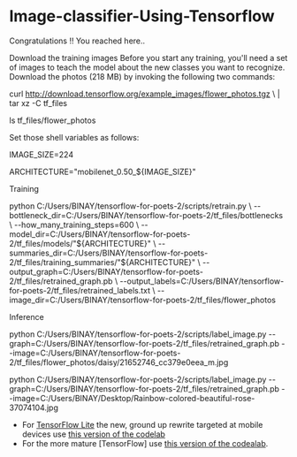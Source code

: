 # Image-classifier-Using-Tensorflow


Congratulations !! You reached here..

Download the training images
Before you start any training, you'll need a set of images to teach the model about the new classes you want to recognize. Download the photos (218 MB) by invoking the following two commands:

curl http://download.tensorflow.org/example_images/flower_photos.tgz \ | tar xz -C tf_files

ls tf_files/flower_photos


Set those shell variables as follows:

IMAGE_SIZE=224

ARCHITECTURE="mobilenet_0.50_${IMAGE_SIZE}"


Training

python C:/Users/BINAY/tensorflow-for-poets-2/scripts/retrain.py \ --bottleneck_dir=C:/Users/BINAY/tensorflow-for-poets-2/tf_files/bottlenecks \ --how_many_training_steps=600 \ --model_dir=C:/Users/BINAY/tensorflow-for-poets-2/tf_files/models/"${ARCHITECTURE}" \ --summaries_dir=C:/Users/BINAY/tensorflow-for-poets-2/tf_files/training_summaries/"${ARCHITECTURE}" \ --output_graph=C:/Users/BINAY/tensorflow-for-poets-2/tf_files/retrained_graph.pb \ --output_labels=C:/Users/BINAY/tensorflow-for-poets-2/tf_files/retrained_labels.txt \ --image_dir=C:/Users/BINAY/tensorflow-for-poets-2/tf_files/flower_photos

Inference

python  C:/Users/BINAY/tensorflow-for-poets-2/scripts/label_image.py --graph=C:/Users/BINAY/tensorflow-for-poets-2/tf_files/retrained_graph.pb --image=C:/Users/BINAY/tensorflow-for-poets-2/tf_files/flower_photos/daisy/21652746_cc379e0eea_m.jpg

python  C:/Users/BINAY/tensorflow-for-poets-2/scripts/label_image.py --graph=C:/Users/BINAY/tensorflow-for-poets-2/tf_files/retrained_graph.pb --image=C:/Users/BINAY/Desktop/Rainbow-colored-beautiful-rose-37074104.jpg



* For [TensorFlow Lite](https://www.tensorflow.org/mobile/tflite/) the new, ground up rewrite targeted at mobile devices
  use [this version of the codelab](https://codelabs.developers.google.com/codelabs/tensorflow-for-poets-2-tflite) 
* For the more mature [TensorFlow] use [this version of the codealab](https://codelabs.developers.google.com/codelabs/tensorflow-for-poets).
